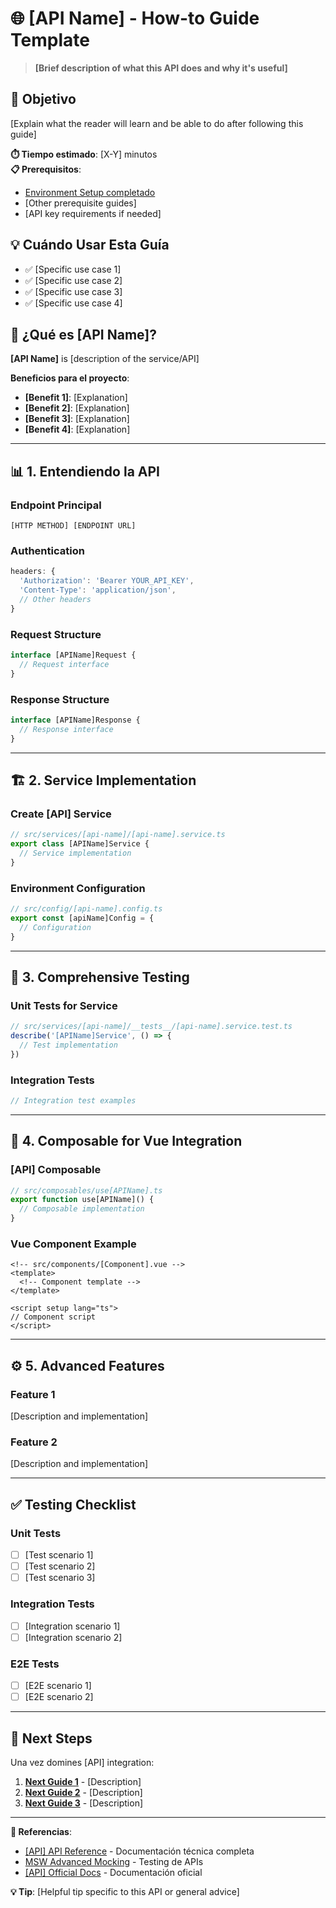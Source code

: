 # 🌐 [API Name] - How-to Guide Template

> **[Brief description of what this API does and why it's useful]**

## 🎯 Objetivo

[Explain what the reader will learn and be able to do after following this guide]

**⏱️ Tiempo estimado**: [X-Y] minutos  
**📋 Prerequisitos**: 
- [Environment Setup completado](../../getting-started/01-environment-setup.md)
- [Other prerequisite guides]
- [API key requirements if needed]

## 💡 Cuándo Usar Esta Guía

- ✅ [Specific use case 1]
- ✅ [Specific use case 2]
- ✅ [Specific use case 3]
- ✅ [Specific use case 4]

## 🌟 ¿Qué es [API Name]?

**[API Name]** is [description of the service/API]

**Beneficios para el proyecto**:
- **[Benefit 1]**: [Explanation]
- **[Benefit 2]**: [Explanation]  
- **[Benefit 3]**: [Explanation]
- **[Benefit 4]**: [Explanation]

---

## 📊 1. Entendiendo la API

### **Endpoint Principal**
```
[HTTP METHOD] [ENDPOINT URL]
```

### **Authentication**
```typescript
headers: {
  'Authorization': 'Bearer YOUR_API_KEY',
  'Content-Type': 'application/json',
  // Other headers
}
```

### **Request Structure**
```typescript
interface [APIName]Request {
  // Request interface
}
```

### **Response Structure**
```typescript
interface [APIName]Response {
  // Response interface
}
```

---

## 🏗️ 2. Service Implementation

### **Create [API] Service**

```typescript
// src/services/[api-name]/[api-name].service.ts
export class [APIName]Service {
  // Service implementation
}
```

### **Environment Configuration**

```typescript
// src/config/[api-name].config.ts
export const [apiName]Config = {
  // Configuration
}
```

---

## 🧪 3. Comprehensive Testing

### **Unit Tests for Service**

```typescript
// src/services/[api-name]/__tests__/[api-name].service.test.ts
describe('[APIName]Service', () => {
  // Test implementation
})
```

### **Integration Tests**

```typescript
// Integration test examples
```

---

## 🎨 4. Composable for Vue Integration

### **[API] Composable**

```typescript
// src/composables/use[APIName].ts
export function use[APIName]() {
  // Composable implementation
}
```

### **Vue Component Example**

```vue
<!-- src/components/[Component].vue -->
<template>
  <!-- Component template -->
</template>

<script setup lang="ts">
// Component script
</script>
```

---

## ⚙️ 5. Advanced Features

### **Feature 1**
[Description and implementation]

### **Feature 2**
[Description and implementation]

---

## ✅ Testing Checklist

### **Unit Tests**
- [ ] [Test scenario 1]
- [ ] [Test scenario 2]
- [ ] [Test scenario 3]

### **Integration Tests**
- [ ] [Integration scenario 1]
- [ ] [Integration scenario 2]

### **E2E Tests**
- [ ] [E2E scenario 1]
- [ ] [E2E scenario 2]

---

## 🚀 Next Steps

Una vez domines [API] integration:

1. **[Next Guide 1](./guide1.md)** - [Description]
2. **[Next Guide 2](./guide2.md)** - [Description]
3. **[Next Guide 3](../category/guide3.md)** - [Description]

---

**🔗 Referencias**:
- [[API] API Reference](../../reference/apis/[api-name]-reference.md) - Documentación técnica completa
- [MSW Advanced Mocking](../testing/msw-advanced-mocking.md) - Testing de APIs
- [[API] Official Docs](https://api-docs-url.com) - Documentación oficial

**💡 Tip**: [Helpful tip specific to this API or general advice]